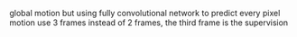 global motion but using fully convolutional network to predict every pixel motion
use 3 frames instead of 2 frames, the third frame is the supervision
